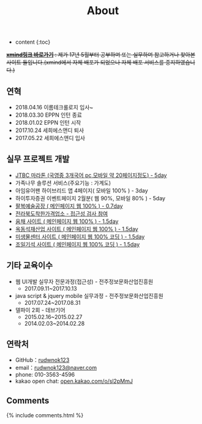 ﻿---
layout: page
title: About
permalink: /about/
icon: heart
type: page
---

* content
{:toc}

<!--## About me
[개인 도메인](http://6thfinger.com/portpolio/)
## 关于我

<iframe src="https://githubbadge.appspot.com/gaohaoyang?s=1" style="border: 0;height: 142px;width: 200px;overflow: hidden;" frameBorder="0"></iframe>

就职于阿里巴巴，前端开发。

主要兴趣集中在前端开发，大前端的概念深入我心。将更多的业务逻辑放在前端中，这很有趣。同时，将自己构想的内容实现出来，这种感觉很愉快。

热爱美好的事物，热爱摇滚乐，组过乐队，卖过唱。

很喜欢崔健的歌词：现实像块石头，精神像个蛋，石头虽然坚硬，可蛋里才是生命。

还有，学习是一个非常愉快的过程。共同加油！

* 2016.6.30 入职阿里巴巴
* 2016.6 毕业于西安交通大学 软件工程硕士
* 2015.12 获得2014-2015学年二等奖学金
* 2015.7-2015.8 联想服务，前端开发工程师（实习生）
* 2013.6 毕业于西安交通大学 理学院
* 2001 获得西航四校总成绩年级排名第八名

## 联系我

* GitHub：[Gaohaoyang](https://github.com/Gaohaoyang)
* email：gaohaoyang126@126.com
* [Weibo](http://weibo.com/3115521wh)
* [知乎](https://www.zhihu.com/people/gaohaoyang)
* [Facebook](https://www.facebook.com/gaohaoyang.water)
* [Twitter](https://twitter.com/gaohaoyang126)
* [豆瓣](https://www.douban.com/people/42525035/)
* [豆瓣音乐人-浩阳的小站](https://site.douban.com/haoyangaiyinyue/)

## 关于本站

[codepen 바로가기](https://codepen.io/rudwnok/)
-->

~~**[xmind링크 바로가기](https://www.xmind.net/m/du93)** : 제가 17년 5월부터 공부하며 또는 실무하며 참고하거나 찾아본 사이트 들입니다.(xmind에서 자체 배포가 되었으나 자체 배포 서비스를 중지하였습니다.)~~


## 연혁

* 2018.04.16 이롬테크롤로지 입사~
* 2018.03.30 EPPN 인턴 종료
* 2018.01.02 EPPN 인턴 시작
* 2017.10.24 세희에스앤디 퇴사
* 2017.05.22 세희에스앤디 입사

<!--
* 2017.02.02 한국마이스터 국비교육 수료
* 2017.02.13 군산대학교 컴퓨터정보공학 수료
* 2016.10.29 한국마이스터 스마트 웹·앱 콘텐츠 제작 국비교육 시작
* 2013.02.02 사회복무요원 소집해제
* 2011.02.02 사회복무요원 근무 시작
* 2010.03.02 군산대학교 컴퓨터정보공학 입학
* 2010.02.01 전주 제일고등학교 졸업
* 2007.03.03 전주 제일고등학교 입학
* 2007.02.01 전주 신일중학교 졸업
* 2004.03.03 전주 신일중학교 입학
* 2004.02.01 전주 풍남초등학교 졸업
* 2000.03.03 전푸 풍남초등학교 전학
* 1998.03.03 황등초등학교 입학
* 1991.05.18 탄생
-->

## 실무 프로젝트 개발

* [JTBC 마라톤 (국영중 3개국어 pc,모바일 약 20페이지정도) - 5day](http://marathon.jtbc.com/)
* 가족나무 솔루션 서비스(주요기능 : 가계도)
* 아임유어팬 하이브리드 앱 4페이지( 모바일 100% ) - 3day 
* 하이투자증권 이벤트페이지 2월분( 웹 90%, 모바일 80% ) - 5day
* [팔복예술공장 ( 메인페이지 웹 100% ) - 0.7day](http://www.palbokart.kr/)
* [전라북도착한가격업소 - 접근성 검사 참여](http://jbgoodprice.jeonbuk.go.kr/main.html)
* [움채 사이트 ( 메인페이지 웹 100% ) - 1.5day](http://www.jangsuae.com/)
* [옥동석재산업 사이트 ( 메인페이지 웹 100% ) - 1.5day](http://www.okdong.co.kr/)
* [미생물센터 사이트 ( 메인페이지 웹 100% 코딩 ) - 1.5day](http://www.ciam.or.kr/)
* [조일기석 사이트 ( 메인페이지 웹 100% 코딩 ) - 1.5day](http://www.joilbaduk.com/)


## 기타 교육이수

* 웹 UI개발 실무자 전문과정(접근성) - 전주정보문화산업진흥원
  - 2017.09.11~2017.10.13
* java script & jquery mobile 실무과정 - 전주정보문화산업진흥원
  - 2017.07.24~2017.08.31
* 델파이 2회 - 데브기어
  - 2015.02.16~2015.02.27
  - 2014.02.03~2014.02.28

## 연락처

* GitHub：[rudwnok123](https://github.com/rudwnok123)
* email：rudwnok123@naver.com
* phone: 010-3563-4596
* kakao open chat: [open.kakao.com/o/sl2pMmJ](https://open.kakao.com/o/sl2pMmJ)



## Comments

{% include comments.html %}
